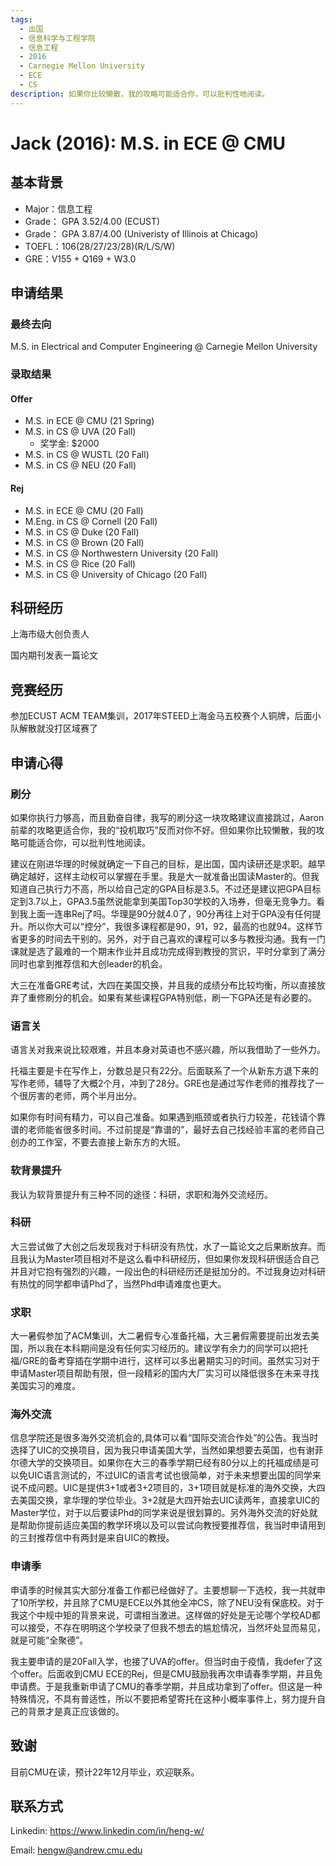 ```yaml
---
tags:
  - 出国
  - 信息科学与工程学院
  - 信息工程
  - 2016
  - Carnegie Mellon University
  - ECE
  - CS
description: 如果你比较懒散，我的攻略可能适合你，可以批判性地阅读。
---
```


# Jack (2016): M.S. in ECE @ CMU

## 基本背景

- Major：信息工程
- Grade： GPA 3.52/4.00 (ECUST)
- Grade： GPA 3.87/4.00 (Univeristy of Illinois at Chicago)
- TOEFL：106(28/27/23/28)(R/L/S/W)
- GRE：V155 + Q169 + W3.0

## 申请结果

### 最终去向

M.S. in Electrical and Computer Engineering @ Carnegie Mellon University

### 录取结果

#### Offer
  - M.S. in ECE @ CMU (21 Spring)
  - ​M.S. in CS @ UVA (20 Fall)
	- 奖学金: $2000
  - ​M.S. in CS @ WUSTL (20 Fall)
  - ​M.S. in CS @ NEU (20 Fall)

#### Rej
  - ​M.S. in ECE @ CMU (20 Fall)
  - M.Eng. in CS @ Cornell (20 Fall)
  - M.S. in CS @ Duke (20 Fall)
  - M.S. in CS @ Brown (20 Fall)
  - M.S. in CS @ Northwestern University (20 Fall)
  - M.S. in CS @ Rice (20 Fall)
  - M.S. in CS @ University of Chicago (20 Fall)

## 科研经历

上海市级大创负责人

国内期刊发表一篇论文

## 竞赛经历

参加ECUST ACM TEAM集训，2017年STEED上海金马五校赛个人铜牌，后面小队解散就没打区域赛了

## 申请心得

### 刷分

如果你执行力够高，而且勤奋自律，我写的刷分这一块攻略建议直接跳过，Aaron前辈的攻略更适合你，我的“投机取巧”反而对你不好。但如果你比较懒散，我的攻略可能适合你，可以批判性地阅读。

建议在刚进华理的时候就确定一下自己的目标，是出国，国内读研还是求职。越早确定越好，这样主动权可以掌握在手里。我是大一就准备出国读Master的。但我知道自己执行力不高，所以给自己定的GPA目标是3.5。不过还是建议把GPA目标定到3.7以上，GPA3.5虽然说能拿到美国Top30学校的入场券，但毫无竞争力。看到我上面一连串Rej了吗。华理是90分就4.0了，90分再往上对于GPA没有任何提升。所以你大可以“控分”，我很多课程都是90，91，92，最高的也就94。这样节省更多的时间去干别的。另外，对于自己喜欢的课程可以多与教授沟通。我有一门课就是选了最难的一个期末作业并且成功完成得到教授的赏识，平时分拿到了满分同时也拿到推荐信和大创leader的机会。

大三在准备GRE考试，大四在美国交换，并且我的成绩分布比较均衡，所以直接放弃了重修刷分的机会。如果有某些课程GPA特别低，刷一下GPA还是有必要的。

### 语言关

语言关对我来说比较艰难，并且本身对英语也不感兴趣，所以我借助了一些外力。

托福主要是卡在写作上，分数总是只有22分。后面联系了一个从新东方退下来的写作老师，辅导了大概2个月，冲到了28分。GRE也是通过写作老师的推荐找了一个很厉害的老师，两个半月出分。

如果你有时间有精力，可以自己准备。如果遇到瓶颈或者执行力较差，花钱请个靠谱的老师能省很多时间。不过前提是“靠谱的”，最好去自己找经验丰富的老师自己创办的工作室，不要去直接上新东方的大班。

### 软背景提升

我认为软背景提升有三种不同的途径：科研，求职和海外交流经历。

### 科研
大三尝试做了大创之后发现我对于科研没有热忱，水了一篇论文之后果断放弃。而且我认为Master项目相对不是这么看中科研经历，但如果你发现科研很适合自己并且对它抱有强烈的兴趣，一段出色的科研经历还是挺加分的。不过我身边对科研有热忱的同学都申请Phd了，当然Phd申请难度也更大。

### 求职
大一暑假参加了ACM集训，大二暑假专心准备托福，大三暑假需要提前出发去美国，所以我在本科期间是没有任何实习经历的。建议学有余力的同学可以把托福/GRE的备考穿插在学期中进行，这样可以多出暑期实习的时间。虽然实习对于申请Master项目帮助有限，但一段精彩的国内大厂实习可以降低很多在未来寻找美国实习的难度。

### 海外交流
信息学院还是很多海外交流机会的,具体可以看“国际交流合作处”的公告。我当时选择了UIC的交换项目，因为我只申请美国大学，当然如果想要去英国，也有谢菲尔德大学的交换项目。如果你在大三的春季学期已经有80分以上的托福成绩是可以免UIC语言测试的，不过UIC的语言考试也很简单，对于未来想要出国的同学来说不成问题。UIC是提供3+1或者3+2项目的，3+1项目就是标准的海外交换，大四去美国交换，拿华理的学位毕业。3+2就是大四开始去UIC读两年，直接拿UIC的Master学位，对于以后要读Phd的同学来说是很划算的。另外海外交流的好处就是帮助你提前适应美国的教学环境以及可以尝试向教授要推荐信，我当时申请用到的三封推荐信中有两封是来自UIC的教授。

### 申请季
申请季的时候其实大部分准备工作都已经做好了。主要想聊一下选校，我一共就申了10所学校，并且除了CMU是ECE以外其他全冲CS，除了NEU没有保底校。对于我这个中规中矩的背景来说，可谓相当激进。这样做的好处是无论哪个学校AD都可以接受，不存在明明这个学校录了但我不想去的尴尬情况，当然坏处显而易见，就是可能“全聚德”。

我主要申请的是20Fall入学，也接了UVA的offer。但当时由于疫情，我defer了这个offer。后面收到CMU ECE的Rej，但是CMU鼓励我再次申请春季学期，并且免申请费。于是我重新申请了CMU的春季学期，并且成功拿到了offer。但这是一种特殊情况，不具有普适性，所以不要把希望寄托在这种小概率事件上，努力提升自己的背景才是真正应该做的。

## 致谢

目前CMU在读，预计22年12月毕业，欢迎联系。

## 联系方式

Linkedin: https://www.linkedin.com/in/heng-w/

Email: hengw@andrew.cmu.edu
